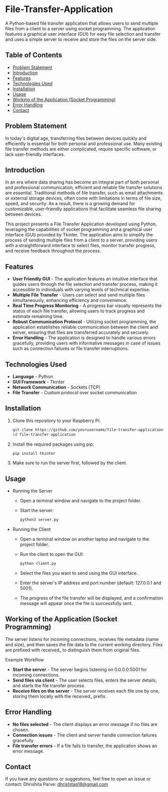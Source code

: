 # File-Transfer-Application
A Python-based file transfer application that allows users to send multiple files from a client to a server using socket programming. The application features a graphical user interface (GUI) for easy file selection and transfer and uses a simple server to receive and store the files on the server side.

## Table of Contents
- [Problem Statement](#problem-statement)
- [Introduction](#introduction)
- [Features](#features)
- [Technologies Used](#technologie-sused)
- [Installation](#installation)
- [Usage](#usage)
- [Working of the Application (Socket Programming)](#working-of-the-application-socketprogramming)
- [Error Handling](#error-handling)
- [Contact](#contact)

## Problem Statement

In today's digital age, transferring files between devices quickly and efficiently is essential for both personal and professional use. Many existing file transfer methods are either complicated, require specific software, or lack user-friendly interfaces.

## Introduction

In an era where data sharing has become an integral part of both personal and professional communication, efficient and reliable file transfer solutions are essential. Traditional methods of file transfer, such as email attachments or external storage devices, often come with limitations in terms of file size, speed, and security. As a result, there is a growing demand for customizable, user-friendly applications that facilitate seamless file sharing between devices.

This project presents a File Transfer Application developed using Python, leveraging the capabilities of socket programming and a graphical user interface (GUI) provided by Tkinter. The application aims to simplify the process of sending multiple files from a client to a server, providing users with a straightforward interface to select files, monitor transfer progress, and receive feedback throughout the process.


## Features

- **User Friendly GUI** - The application features an intuitive interface that guides users through the file selection and transfer process, making it accessible to individuals with varying levels of technical expertise.
- **Multiple File Transfer** - Users can select and send multiple files simultaneously, enhancing efficiency and convenience.
- **Real Time Progress Monitoring** - A progress bar visually represents the status of each file transfer, allowing users to track progress and estimate remaining time.
- **Robust Communication Protocol** - Utilizing socket programming, the application establishes reliable communication between the client and server, ensuring that files are transferred accurately and securely.
- **Error Handling** - The application is designed to handle various errors gracefully, providing users with informative messages in case of issues such as connection failures or file transfer interruptions.
  
## Technologies Used

- **Language** - Python
- **GUI Framework** - Tkinter
- **Network Communication** - Sockets (TCP)
- **File Transfer** - Custom protocol over socket communication

  
## Installation

1. Clone this repository to your Raspberry Pi:
   
   ```bash
   git clone https://github.com/yourusername/file-transfer-application.git
   cd file-transfer-application


2. Install the required packages using pip:

   ```bash
   pip install tkinter


3. Make sure to run the server first, followed by the client.

## Usage

- Running the Server
  
  - Open a terminal window and navigate to the project folder.
  - Start the server:

     ```bash
     python3 server.py

- Running the Client

  - Open a terminal window on another laptop and navigate to the project folder.
  - Run the client to open the GUI:

     ```bash
     python client.py
 
  - Select the files you want to send using the GUI interface.
  - Enter the server's IP address and port number (default: 127.0.0.1 and 5001).
  - The progress of the file transfer will be displayed, and a confirmation message will appear once the file is successfully sent.
  

## Working of the Application (Socket Programming)

The server listens for incoming connections, receives file metadata (name and size), and then saves the file data to the current working directory. Files are prefixed with received_ to distinguish them from original files.

Example Workflow

- **Start the server** - The server begins listening on 0.0.0.0:5001 for incoming connections.
- **Send files via client** - The user selects files, enters the server details, and starts the file transfer process.
- **Receive files on the server** - The server receives each file one by one, storing them locally with the received_ prefix.

## Error Handling

- **No files selected** - The client displays an error message if no files are chosen.
- **Connection issues** - The client and server handle connection failures gracefully.
- **File transfer errors** - If a file fails to transfer, the application shows an error message.


## Contact
If you have any questions or suggestions, feel free to open an issue or contact:
Dhrishita Parve: dhrishitap18@gmail.com
